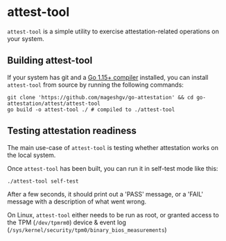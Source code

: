 # attest-tool

`attest-tool` is a simple utility to exercise attestation-related operations on your system.

## Building attest-tool

If your system has git and a [Go 1.15+ compiler](https://golang.org/dl/) installed, you can
install `attest-tool` from source by running the following commands:

```shell
git clone 'https://github.com/mageshgv/go-attestation' && cd go-attestation/attest/attest-tool
go build -o attest-tool ./ # compiled to ./attest-tool
```

## Testing attestation readiness

The main use-case of `attest-tool` is testing whether attestation works on the local system.

Once `attest-tool` has been built, you can run it in self-test mode like this:

```shell
./attest-tool self-test
```

After a few seconds, it should print out a 'PASS' message, or a 'FAIL' message with a
description of what went wrong.

On Linux, `attest-tool` either needs to be run as root, or granted access to the TPM (`/dev/tpmrm0`) device
& event log (`/sys/kernel/security/tpm0/binary_bios_measurements`)
